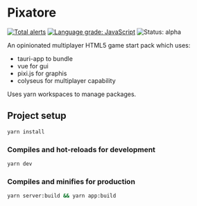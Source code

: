 # Pixatore

[![Total alerts](https://img.shields.io/lgtm/alerts/g/will-hart/pixatore.svg?logo=lgtm&logoWidth=18)](https://lgtm.com/projects/g/will-hart/pixatore/alerts/) [![Language grade: JavaScript](https://img.shields.io/lgtm/grade/javascript/g/will-hart/pixatore.svg?logo=lgtm&logoWidth=18)](https://lgtm.com/projects/g/will-hart/pixatore/context:javascript) ![Status: alpha](https://img.shields.io/badge/status-alpha-red)

An opinionated multiplayer HTML5 game start pack which uses:

- tauri-app to bundle
- vue for gui
- pixi.js for graphis
- colyseus for multiplayer capability

Uses yarn workspaces to manage packages.

## Project setup

```bash
yarn install
```

### Compiles and hot-reloads for development

```bash
yarn dev
```

### Compiles and minifies for production

```bash
yarn server:build && yarn app:build
```
